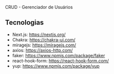 CRUD - Gerenciador de Usuários

## Tecnologias
- Next.js: https://nextjs.org/
- Chakra: https://chakra-ui.com/
- miragejs: https://miragejs.com/
- axios: https://axios-http.com/
- faker: https://www.npmjs.com/package/faker
- react-hook-form: https://react-hook-form.com/
- yup: https://www.npmjs.com/package/yup

